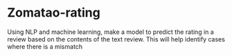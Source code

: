 # Zomatao-rating
Using NLP and machine learning, make a model to predict the rating in a review based on the contents of the text review. This will help identify cases where there is a mismatch
